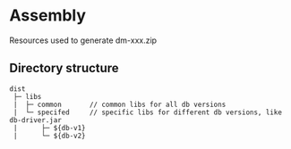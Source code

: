 # Assembly

Resources used to generate dm-xxx.zip

## Directory structure

```
dist
 ├─ libs
 |  ├─ common       // common libs for all db versions
 |  └─ specifed     // specific libs for different db versions, like db-driver.jar
 |      ├─ ${db-v1}
 |      └─ ${db-v2}
```
